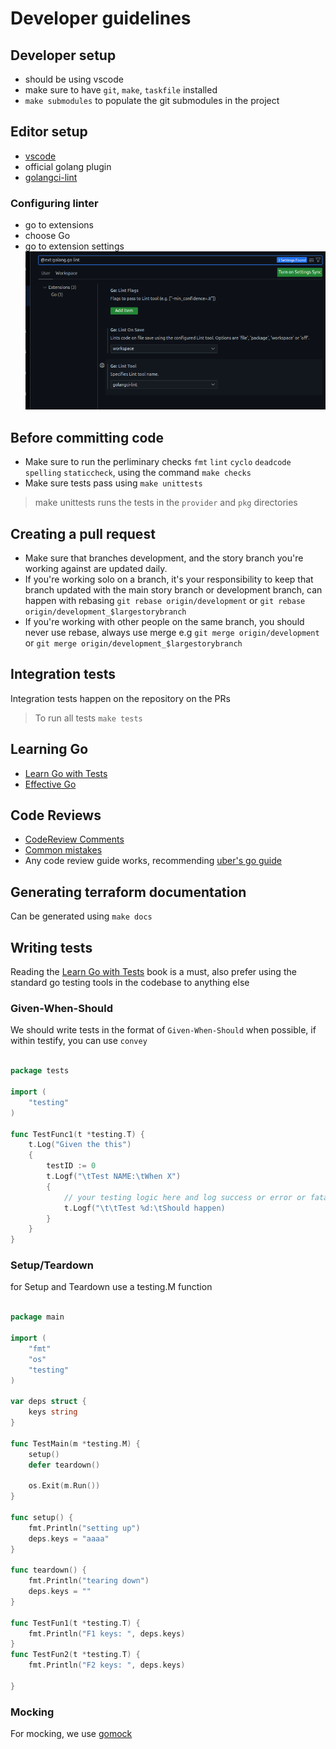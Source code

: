 # Developer guidelines

## Developer setup

- should be using vscode
- make sure to have `git`, `make`, `taskfile` installed
- `make submodules` to populate the git submodules in the project

## Editor setup

- [vscode](https://code.visualstudio.com/)
- official golang plugin
- [golangci-lint](https://golangci-lint.run/)

### Configuring linter

- go to extensions
- choose Go
- go to extension settings
![lint](./img/lintscreenshot.png)

## Before committing code

- Make sure to run the perliminary checks `fmt` `lint` `cyclo` `deadcode` `spelling` `staticcheck`, using the command `make checks`
- Make sure tests pass using `make unittests`

> make unittests runs the tests in the `provider` and `pkg` directories

## Creating a pull request

- Make sure that branches development, and the story branch you're working against are updated daily.
- If you're working solo on a branch, it's your responsibility to keep that branch updated with the main story branch or development branch, can happen with rebasing `git rebase origin/development` or `git rebase origin/development_$largestorybranch`
- If you're working with other people on the same branch, you should never use rebase, always use merge e.g `git merge origin/development` or `git merge origin/development_$largestorybranch`

## Integration tests

Integration tests happen on the repository on the PRs

> To run all tests `make tests`

## Learning Go

- [Learn Go with Tests](https://quii.gitbook.io/learn-go-with-tests/)
- [Effective Go](https://go.dev/doc/effective_go)

## Code Reviews

- [CodeReview Comments](https://github.com/golang/go/wiki/CodeReviewComments)
- [Common mistakes](https://github.com/golang/go/wiki/CommonMistakes)
- Any code review guide works, recommending [uber's go guide](https://github.com/uber-go/guide)

## Generating terraform documentation

Can be generated using `make docs`

## Writing tests

Reading the [Learn Go with Tests](https://quii.gitbook.io/learn-go-with-tests/) book is a must, also prefer using the standard go testing tools in the codebase to anything else

### Given-When-Should

We should write tests in the format of `Given-When-Should` when possible, if within testify, you can use `convey`

```go

package tests

import (
    "testing"
)

func TestFunc1(t *testing.T) {
    t.Log("Given the this")
    {
        testID := 0
        t.Logf("\tTest NAME:\tWhen X")
        {
            // your testing logic here and log success or error or fatal exit when needed
            t.Logf("\t\tTest %d:\tShould happen)
        }
    }
}
```

### Setup/Teardown

for Setup and Teardown use a testing.M function

```go

package main

import (
    "fmt"
    "os"
    "testing"
)

var deps struct {
    keys string
}

func TestMain(m *testing.M) {
    setup()
    defer teardown()

    os.Exit(m.Run())
}

func setup() {
    fmt.Println("setting up")
    deps.keys = "aaaa"
}

func teardown() {
    fmt.Println("tearing down")
    deps.keys = ""
}

func TestFun1(t *testing.T) {
    fmt.Println("F1 keys: ", deps.keys)
}
func TestFun2(t *testing.T) {
    fmt.Println("F2 keys: ", deps.keys)

}

```

### Mocking

For mocking, we use [gomock](https://github.com/golang/mock)

